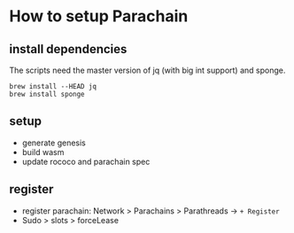 # How to setup Parachain

## install dependencies

The scripts need the master version of jq (with big int support) and sponge.

```
brew install --HEAD jq
brew install sponge
```

## setup

- generate genesis
- build wasm
- update rococo and parachain spec

## register

- register parachain: Network > Parachains > Parathreads -> `+ Register`
- Sudo > slots > forceLease
